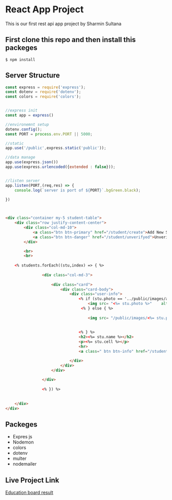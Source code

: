 

# React App Project 

This is our first rest api app project by Sharmin Sultana

## First clone this repo and then install this packeges

```console
$ npm install 
```

## Server Structure

```js
const express = require('express');
const dotenv = require('dotenv');
const colors = require('colors');


//express init
const app = express()

//environemnt setup
dotenv.config();
const PORT = process.env.PORT || 5000;

//static 
app.use('/public',express.static('public'));

//data manage
app.use(express.json())
app.use(express.urlencoded({extended : false}));


//listen server
app.listen(PORT,(req,res) => {
    console.log(`server is port of ${PORT}`.bgGreen.black);
    
})

```

```html


<div class="container my-5 student-table">
    <div class="row justify-content-center">
        <div class="col-md-10">
            <a class="btn btn-primary" href="/student/create">Add New Student</a>
            <a class="btn btn-danger" href="/student/unverifyed">Unverifyed</a>
        </div>

        <br>
        <br>
     
    <% students.forEach((stu,index) => { %>
           
                <div class="col-md-3">
                    
                    <div class="card">
                        <div class="card-body">
                            <div class="user-info">
                                <% if (stu.photo == '../public/images/avatar.png') { %>
                                    <img src= "<%= stu.photo %>"    alt="">
                                 <% } else { %>
    
                                    <img src= "/public/images/<%= stu.photo %>"    alt="">
    
                                  
                                <% } %>
                                <h2><%= stu.name %></h2>
                                <p><%= stu.cell %></p>
                                <hr>
                                <a class=" btn btn-info" href="/student/<%= stu.id %> ">View</a>

                            </div>
                        </div>
                    </div>
                
                </div>
            
                <% }) %>
 
       
    </div>
</div>

```

## Packeges

* Expres js
* Nodemon
* colors
* dotenv
* multer
* nodemailer

## Live Project Link

[Education board result](http://www.educationboardresults.gov.bd/)